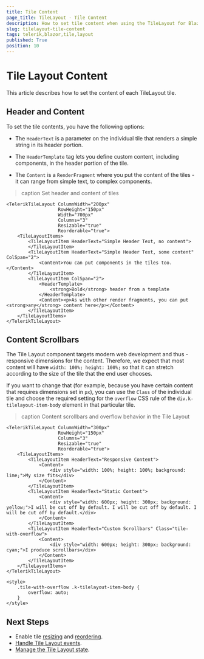 ```yaml
---
title: Tile Content
page_title: TileLayout - Tile Content
description: How to set tile content when using the TileLayout for Blazor.
slug: tilelayout-tile-content
tags: telerik,blazor,tile,layout
published: True
position: 10
---
```


# Tile Layout Content

This article describes how to set the content of each TileLayout tile.

## Header and Content

To set the tile contents, you have the following options:

* The `HeaderText` is a parameter on the individual tile that renders a simple string in its header portion.

* The `HeaderTemplate` tag lets you define custom content, including components, in the header portion of the tile.

* The `Content` is a `RenderFragment` where you put the content of the tiles - it can range from simple text, to complex components.

>caption Set header and content of tiles

````RAZOR
<TelerikTileLayout ColumnWidth="200px"
                   RowHeight="150px"
                   Width="700px"
                   Columns="3"
                   Resizable="true"
                   Reorderable="true">
    <TileLayoutItems>
        <TileLayoutItem HeaderText="Simple Header Text, no content">
        </TileLayoutItem>
        <TileLayoutItem HeaderText="Simple Header Text, some content" ColSpan="2">
            <Content>You can put components in the tiles too.</Content>
        </TileLayoutItem>
        <TileLayoutItem ColSpan="2">
            <HeaderTemplate>
                <strong>Bold</strong> header from a template
            </HeaderTemplate>
            <Content><p>As with other render fragments, you can put <strong>any</strong> content here</p></Content>
        </TileLayoutItem>
    </TileLayoutItems>
</TelerikTileLayout>
````


## Content Scrollbars

The Tile Layout component targets modern web development and thus - responsive dimensions for the content. Therefore, we expect that most content will have `width: 100%; height: 100%;` so that it can stretch according to the size of the tile that the end user chooses.

If you want to change that (for example, because you have certain content that requires dimensions set in `px`), you can use the `Class` of the individual tile and choose the required setting for the `overflow` CSS rule of the `div.k-tilelayout-item-body` element in that particular tile.

>caption Content scrollbars and overflow behavior in the Tile Layout

````RAZOR
<TelerikTileLayout ColumnWidth="300px"
                   RowHeight="150px"
                   Columns="3"
                   Resizable="true"
                   Reorderable="true">
    <TileLayoutItems>
        <TileLayoutItem HeaderText="Responsive Content">
            <Content>
                <div style="width: 100%; height: 100%; background: lime;">My size fits</div>
            </Content>
        </TileLayoutItem>
        <TileLayoutItem HeaderText="Static Content">
            <Content>
                <div style="width: 600px; height: 300px; background: yellow;">I will be cut off by default. I will be cut off by default. I will be cut off by default.</div>
            </Content>
        </TileLayoutItem>
        <TileLayoutItem HeaderText="Custom Scrollbars" Class="tile-with-overflow">
            <Content>
                <div style="width: 600px; height: 300px; background: cyan;">I produce scrollbars</div>
            </Content>
        </TileLayoutItem>
    </TileLayoutItems>
</TelerikTileLayout>

<style>
    .tile-with-overflow .k-tilelayout-item-body {
        overflow: auto;
    }
</style>
````

## Next Steps

* Enable tile [resizing](slug:tilelayout-resize) and [reordering](slug:tilelayout-reorder).
* [Handle Tile Layout events](slug:tilelayout-events).
* [Manage the Tile Layout state](slug:tilelayout-state).
